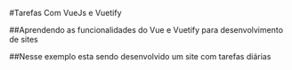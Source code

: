 #Tarefas Com VueJs e Vuetify 

##Aprendendo as funcionalidades do Vue e Vuetify para desenvolvimento de sites

##Nesse exemplo esta sendo desenvolvido um site com tarefas diárias 